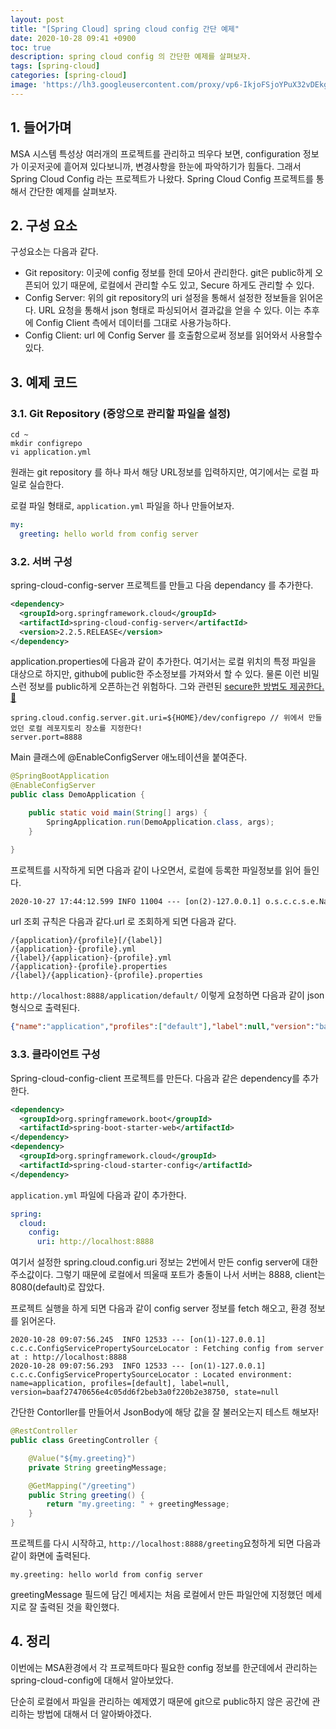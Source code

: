 ```yaml
---
layout: post
title: "[Spring Cloud] spring cloud config 간단 예제"
date: 2020-10-28 09:41 +0900
toc: true
description: spring cloud config 의 간단한 예제를 살펴보자.
tags: [spring-cloud]
categories: [spring-cloud]
image: 'https://lh3.googleusercontent.com/proxy/vp6-IkjoFSjoYPuX32vDEkgN4kGDmjylNXNQiOz-3l_LFL9hRTRy1Nmu8sxMovTLt7OEpgIgb3IQPGn-QWzgn5xkHKyXnll64fWWfCLCkh1OwW8Kj4USNGnfFjd3kq_TLVsFpvN0u7ZI7w'
---
```


## 1. 들어가며 
MSA 시스템 특성상 여러개의 프로젝트를 관리하고 띄우다 보면, configuration 정보가 이곳저곳에 흩어져 있다보니까, 변경사항을 한눈에 파악하기가 힘들다. 그래서 Spring Cloud Config 라는 프로젝트가 나왔다. Spring Cloud Config 프로젝트를 통해서 간단한 예제를 살펴보자.


## 2. 구성 요소

구성요소는 다음과 같다.

- Git repository: 이곳에 config 정보를 한데 모아서 관리한다. git은 public하게 오픈되어 있기 때문에, 로컬에서 관리할 수도 있고, Secure 하게도 관리할 수 있다. 
- Config Server: 위의 git repository의 uri 설정을 통해서 설정한 정보들을 읽어온다. URL 요청을 통해서 json 형태로 파싱되어서 결과값을 얻을 수 있다. 이는 추후에 Config Client 측에서 데이터를 그대로 사용가능하다. 
- Config Client: url 에 Config Server 를 호출함으로써 정보를 읽어와서 사용할수 있다. 


## 3. 예제 코드
### 3.1. Git Repository (중앙으로 관리할 파일을 설정)

```
cd ~
mkdir configrepo
vi application.yml
```

원래는 git repository 를 하나 파서 해당 URL정보를 입력하지만, 여기에서는 로컬 파일로 실습한다.

로컬 파일 형태로, `application.yml` 파일을 하나 만들어보자.

```yml
my:
  greeting: hello world from config server
```



### 3.2. 서버 구성

spring-cloud-config-server 프로젝트를 만들고 다음 dependancy 를 추가한다.

```xml
<dependency>
  <groupId>org.springframework.cloud</groupId>
  <artifactId>spring-cloud-config-server</artifactId>
  <version>2.2.5.RELEASE</version>
</dependency>
```



application.properties에 다음과 같이 추가한다. 여기서는 로컬 위치의 특정 파일을 대상으로 하지만, github에 public한 주소정보를 가져와서 할 수 있다. 물론 이런 비밀스런 정보를 public하게 오픈하는건 위험하다. 그와 관련된 [secure한 방법도 제공한다. 📖](https://cloud.spring.io/spring-cloud-config/reference/html/#_security)

```properties
spring.cloud.config.server.git.uri=${HOME}/dev/configrepo // 위에서 만들었던 로컬 레포지토리 장소를 지정한다!
server.port=8888
```

Main 클래스에 @EnableConfigServer 애노테이션을 붙여준다.

```java
@SpringBootApplication
@EnableConfigServer
public class DemoApplication {

    public static void main(String[] args) {
        SpringApplication.run(DemoApplication.class, args);
    }

}
```



프로젝트를 시작하게 되면 다음과 같이 나오면서, 로컬에 등록한 파일정보를 읽어 들인다. 

```xml
2020-10-27 17:44:12.599 INFO 11004 --- [on(2)-127.0.0.1] o.s.c.c.s.e.NativeEnvironmentRepository : Adding property source: file:/var/folders/92/4rgfccqd407gkj4j3mz9f8sw0000gn/T/config-repo-1752392757482350220/application.yml
```

url 조회 규칙은 다음과 같다.url 로 조회하게 되면 다음과 같다. 

```
/{application}/{profile}[/{label}]
/{application}-{profile}.yml
/{label}/{application}-{profile}.yml
/{application}-{profile}.properties
/{label}/{application}-{profile}.properties
```



`http://localhost:8888/application/default/` 이렇게 요청하면 다음과 같이 json 형식으로 출력된다.

```json
{"name":"application","profiles":["default"],"label":null,"version":"baaf27470656e4c05dd6f2beb3a0f220b2e38750","state":null,"propertySources":[{"name":"/Users/home/dev/configrepo/application.yml","source":{"my.greeting":"hello world from config server"}}]}
```





### 3.3. 클라이언트 구성

Spring-cloud-config-client 프로젝트를 만든다. 다음과 같은 dependency를 추가한다.

```xml
<dependency>
  <groupId>org.springframework.boot</groupId>
  <artifactId>spring-boot-starter-web</artifactId>
</dependency>
<dependency>
  <groupId>org.springframework.cloud</groupId>
  <artifactId>spring-cloud-starter-config</artifactId>
</dependency>
```



`application.yml` 파일에 다음과 같이 추가한다.

```yml
spring:
  cloud:
    config:
      uri: http://localhost:8888
```

여기서 설정한 spring.cloud.config.uri 정보는 2번에서 만든 config server에 대한 주소값이다. 그렇기 때문에 로컬에서 띄울때 포트가 충돌이 나서 서버는 8888, client는 8080(default)로 잡았다. 

프로젝트 실행을 하게 되면 다음과 같이 config server 정보를 fetch 해오고, 환경 정보를 읽어온다.

```
2020-10-28 09:07:56.245  INFO 12533 --- [on(1)-127.0.0.1] c.c.c.ConfigServicePropertySourceLocator : Fetching config from server at : http://localhost:8888
2020-10-28 09:07:56.293  INFO 12533 --- [on(1)-127.0.0.1] c.c.c.ConfigServicePropertySourceLocator : Located environment: name=application, profiles=[default], label=null, version=baaf27470656e4c05dd6f2beb3a0f220b2e38750, state=null
```



간단한 Contorller를 만들어서 JsonBody에 해당 값을 잘 불러오는지 테스트 해보자! 

```java
@RestController
public class GreetingController {

    @Value("${my.greeting}")
    private String greetingMessage;

    @GetMapping("/greeting")
    public String greeting() {
        return "my.greeting: " + greetingMessage;
    }
}
```



프로젝트를 다시 시작하고, `http://localhost:8888/greeting`요청하게 되면 다음과 같이 화면에 출력된다.

`my.greeting: hello world from config server` 

greetingMessage 필드에 담긴 메세지는 처음 로컬에서 만든 파일안에 지정했던 메세지로 잘 출력된 것을 확인했다. 



## 4. 정리

이번에는 MSA환경에서 각 프로젝트마다 필요한 config 정보를 한군데에서 관리하는 spring-cloud-config에 대해서 알아보았다. 

단순히 로컬에서 파일을 관리하는 예제였기 때문에 git으로 public하지 않은 공간에 관리하는 방법에 대해서 더 알아봐야겠다.